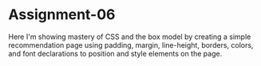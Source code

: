 # Assignment-06
Here I'm showing mastery of CSS and the box model by creating a simple recommendation page using padding, margin, line-height, borders, colors, and font declarations to position and style elements on the page.
